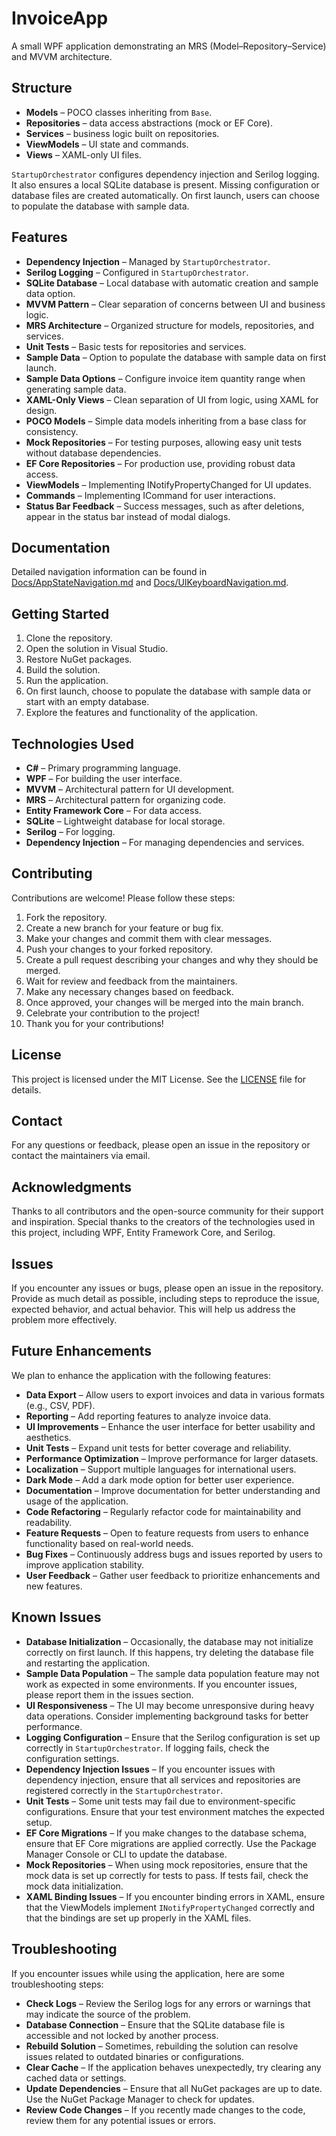 # InvoiceApp

A small WPF application demonstrating an MRS (Model–Repository–Service) and MVVM architecture.

## Structure
- **Models** – POCO classes inheriting from `Base`.
- **Repositories** – data access abstractions (mock or EF Core).
- **Services** – business logic built on repositories.
- **ViewModels** – UI state and commands.
- **Views** – XAML-only UI files.

`StartupOrchestrator` configures dependency injection and Serilog logging. It also ensures a local SQLite database is present. Missing configuration or database files are created automatically. On first launch, users can choose to populate the database with sample data.
## Features
- **Dependency Injection** – Managed by `StartupOrchestrator`.
- **Serilog Logging** – Configured in `StartupOrchestrator`.
- **SQLite Database** – Local database with automatic creation and sample data option.
- **MVVM Pattern** – Clear separation of concerns between UI and business logic.
- **MRS Architecture** – Organized structure for models, repositories, and services.
- **Unit Tests** – Basic tests for repositories and services.
- **Sample Data** – Option to populate the database with sample data on first launch.
- **Sample Data Options** – Configure invoice item quantity range when generating sample data.
- **XAML-Only Views** – Clean separation of UI from logic, using XAML for design.
- **POCO Models** – Simple data models inheriting from a base class for consistency.
- **Mock Repositories** – For testing purposes, allowing easy unit tests without database dependencies.
- **EF Core Repositories** – For production use, providing robust data access.
- **ViewModels** – Implementing INotifyPropertyChanged for UI updates.
- **Commands** – Implementing ICommand for user interactions.
- **Status Bar Feedback** – Success messages, such as after deletions, appear in the status bar instead of modal dialogs.

## Documentation
Detailed navigation information can be found in
[Docs/AppStateNavigation.md](Docs/AppStateNavigation.md) and
[Docs/UIKeyboardNavigation.md](Docs/UIKeyboardNavigation.md).

## Getting Started
1. Clone the repository.
1. Open the solution in Visual Studio.
1. Restore NuGet packages.
1. Build the solution.
1. Run the application.
1. On first launch, choose to populate the database with sample data or start with an empty database.
1. Explore the features and functionality of the application.

## Technologies Used
- **C#** – Primary programming language.
- **WPF** – For building the user interface.
- **MVVM** – Architectural pattern for UI development.
- **MRS** – Architectural pattern for organizing code.
- **Entity Framework Core** – For data access.
- **SQLite** – Lightweight database for local storage.
- **Serilog** – For logging.
- **Dependency Injection** – For managing dependencies and services.

## Contributing
Contributions are welcome! Please follow these steps:
1. Fork the repository.
1. Create a new branch for your feature or bug fix.
1. Make your changes and commit them with clear messages.
1. Push your changes to your forked repository.
1. Create a pull request describing your changes and why they should be merged.
1. Wait for review and feedback from the maintainers.
1. Make any necessary changes based on feedback.
1. Once approved, your changes will be merged into the main branch.
1. Celebrate your contribution to the project!
1. Thank you for your contributions!

## License
This project is licensed under the MIT License. See the [LICENSE](LICENSE) file for details.
## Contact
For any questions or feedback, please open an issue in the repository or contact the maintainers via email.
## Acknowledgments
Thanks to all contributors and the open-source community for their support and inspiration. Special thanks to the creators of the technologies used in this project, including WPF, Entity Framework Core, and Serilog.
## Issues
If you encounter any issues or bugs, please open an issue in the repository. Provide as much detail as possible, including steps to reproduce the issue, expected behavior, and actual behavior. This will help us address the problem more effectively.
## Future Enhancements
We plan to enhance the application with the following features:
- **Data Export** – Allow users to export invoices and data in various formats (e.g., CSV, PDF).
- **Reporting** – Add reporting features to analyze invoice data.
- **UI Improvements** – Enhance the user interface for better usability and aesthetics.
- **Unit Tests** – Expand unit tests for better coverage and reliability.
- **Performance Optimization** – Improve performance for larger datasets.
- **Localization** – Support multiple languages for international users.
- **Dark Mode** – Add a dark mode option for better user experience.
- **Documentation** – Improve documentation for better understanding and usage of the application.
- **Code Refactoring** – Regularly refactor code for maintainability and readability.
- **Feature Requests** – Open to feature requests from users to enhance functionality based on real-world needs.
- **Bug Fixes** – Continuously address bugs and issues reported by users to improve application stability.
- **User Feedback** – Gather user feedback to prioritize enhancements and new features.

## Known Issues	
- **Database Initialization** – Occasionally, the database may not initialize correctly on first launch. If this happens, try deleting the database file and restarting the application.
- **Sample Data Population** – The sample data population feature may not work as expected in some environments. If you encounter issues, please report them in the issues section.
- **UI Responsiveness** – The UI may become unresponsive during heavy data operations. Consider implementing background tasks for better performance.
- **Logging Configuration** – Ensure that the Serilog configuration is set up correctly in `StartupOrchestrator`. If logging fails, check the configuration settings.
- **Dependency Injection Issues** – If you encounter issues with dependency injection, ensure that all services and repositories are registered correctly in the `StartupOrchestrator`.
- **Unit Tests** – Some unit tests may fail due to environment-specific configurations. Ensure that your test environment matches the expected setup.
- **EF Core Migrations** – If you make changes to the database schema, ensure that EF Core migrations are applied correctly. Use the Package Manager Console or CLI to update the database.
- **Mock Repositories** – When using mock repositories, ensure that the mock data is set up correctly for tests to pass. If tests fail, check the mock data initialization.
- **XAML Binding Issues** – If you encounter binding errors in XAML, ensure that the ViewModels implement `INotifyPropertyChanged` correctly and that the bindings are set up properly in the XAML files.

## Troubleshooting
If you encounter issues while using the application, here are some troubleshooting steps:
- **Check Logs** – Review the Serilog logs for any errors or warnings that may indicate the source of the problem.
- **Database Connection** – Ensure that the SQLite database file is accessible and not locked by another process.
- **Rebuild Solution** – Sometimes, rebuilding the solution can resolve issues related to outdated binaries or configurations.
- **Clear Cache** – If the application behaves unexpectedly, try clearing any cached data or settings.
- **Update Dependencies** – Ensure that all NuGet packages are up to date. Use the NuGet Package Manager to check for updates.
- **Review Code Changes** – If you recently made changes to the code, review them for any potential issues or errors.
